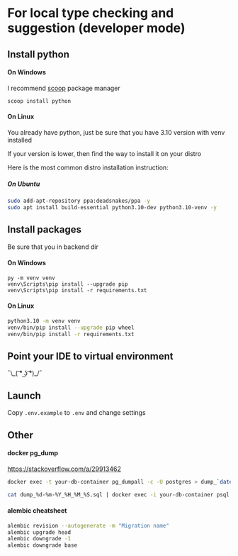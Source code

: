 # For local type checking and suggestion (developer mode)
## Install python
#### On Windows
I recommend [scoop](https://scoop.sh) package manager
```pwsh
scoop install python
```
#### On Linux
You already have python, just be sure that you have 3.10 version with venv installed

If your version is lower, then find the way to install it on your distro

Here is the most common distro installation instruction:
##### On Ubuntu
```bash
sudo add-apt-repository ppa:deadsnakes/ppa -y
sudo apt install build-essential python3.10-dev python3.10-venv -y
```
## Install packages
Be sure that you in backend dir
#### On Windows
```pwsh
py -m venv venv
venv\Scripts\pip install --upgrade pip
venv\Scripts\pip install -r requirements.txt
```
#### On Linux
```bash
python3.10 -m venv venv
venv/bin/pip install --upgrade pip wheel
venv/bin/pip install -r requirements.txt
```
## Point your IDE to virtual environment
¯\\\_( ͡° ͜ʖ ͡°)_/¯
## Launch
Copy `.env.example` to `.env` and change settings
## Other
#### docker pg_dump
https://stackoverflow.com/a/29913462
```bash
docker exec -t your-db-container pg_dumpall -c -U postgres > dump_`date +%d-%m-%Y"_"%H_%M_%S`.sql

cat dump_%d-%m-%Y_%H_%M_%S.sql | docker exec -i your-db-container psql -U postgres
```
#### alembic cheatsheet
```bash
alembic revision --autogenerate -m "Migration name"
alembic upgrade head
alembic downgrade -1
alembic downgrade base
```